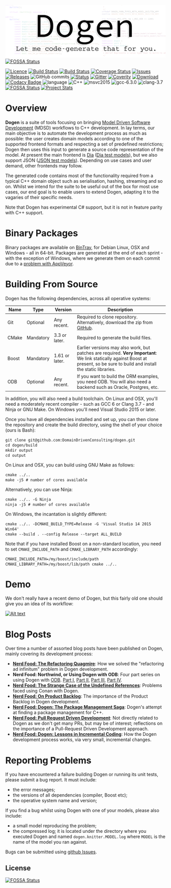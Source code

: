 ![Dogen Logo](https://raw.githubusercontent.com/DomainDrivenConsulting/dogen/master/doc/images/new_logo_with_message.png)
[![FOSSA Status](https://app.fossa.io/api/projects/git%2Bgithub.com%2FDomainDrivenConsulting%2Fdogen.svg?type=shield)](https://app.fossa.io/projects/git%2Bgithub.com%2FDomainDrivenConsulting%2Fdogen?ref=badge_shield)

[![Licence](https://img.shields.io/badge/license-GPL_3-green.svg?dummy)](https://raw.githubusercontent.com/DomainDrivenConsulting/dogen/master/LICENCE)
[![Build Status](https://img.shields.io/travis/DomainDrivenConsulting/dogen.svg?label=linux/osx)](https://travis-ci.org/DomainDrivenConsulting/dogen)
[![Build Status](https://img.shields.io/appveyor/ci/mcraveiro/dogen.svg?label=windows)](https://ci.appveyor.com/project/mcraveiro/dogen)
[![Coverage Status](https://img.shields.io/coveralls/DomainDrivenConsulting/dogen.svg)](https://coveralls.io/r/DomainDrivenConsulting/dogen)
[![Issues](https://img.shields.io/github/issues/domaindrivenconsulting/dogen.svg)](https://github.com/DomainDrivenConsulting/dogen/issues)
[![Releases](https://img.shields.io/github/release/domaindrivenconsulting/dogen.svg)](https://github.com/DomainDrivenConsulting/dogen/releases)
![GitHub commits](https://img.shields.io/github/commits-since/domaindrivenconsulting/dogen/v1.0.07.svg)
[![Status](https://img.shields.io/badge/status-active-brightgreen.svg?style=flat)](https://github.com/DomainDrivenConsulting/dogen/pulse/monthly)
[![Gitter](https://img.shields.io/gitter/room/nwjs/nw.js.svg)](https://gitter.im/domaindrivenconsulting/dogen?utm_source=badge&utm_medium=badge&utm_campaign=pr-badge&utm_content=badge)
[![Coverity](https://img.shields.io/coverity/scan/9268.svg)](https://scan.coverity.com/projects/domaindrivenconsulting-dogen)
[![Download](https://api.bintray.com/packages/domaindrivenconsulting/Dogen/Dogen/images/download.svg?version=1.0.07) ](https://bintray.com/domaindrivenconsulting/Dogen/Dogen/1.0.07/link)
[![Codacy Badge](https://api.codacy.com/project/badge/Grade/5d7fca8ac9a64ea8b8d35bc8b0d534b5)](https://www.codacy.com/app/marco-craveiro/dogen?utm_source=github.com&utm_medium=referral&utm_content=DomainDrivenConsulting/dogen&utm_campaign=badger)
![language](https://img.shields.io/badge/language-c++-blue.svg)
![C++](https://img.shields.io/badge/std-c++14-blue.svg)
![msvc2015](https://img.shields.io/badge/MSVC-2015-ff69b4.svg)
![gcc-6.3.0](https://img.shields.io/badge/GCC-6.3.0-ff69b4.svg)
![clang-3.7](https://img.shields.io/badge/CLANG-3.7-ff69b4.svg)
[![FOSSA Status](https://app.fossa.io/api/projects/git%2Bgithub.com%2FDomainDrivenConsulting%2Fdogen.svg?type=shield)](https://app.fossa.io/projects/git%2Bgithub.com%2FDomainDrivenConsulting%2Fdogen?ref=badge_shield)
[![Project Stats](https://www.openhub.net/p/dogen/widgets/project_thin_badge.gif)](https://www.openhub.net/p/dogen)

# Overview

**Dogen** is a suite of tools focusing on
bringing [Model Driven Software Development](https://en.wikipedia.org/wiki/Model-driven_software_development) (MDSD)
workflows to C++ development. In lay terms, our main objective is to
automate the development process as much as possible: the user creates
domain models according to one of the supported frontend formats and
respecting a set of predefined restrictions; Dogen then uses this
input to generate a source code representation of the model. At
present the main frontend
is [Dia](https://en.wikipedia.org/wiki/Dia_(software))
([Dia test models](https://github.com/DomainDrivenConsulting/dogen/tree/master/test_data/yarn.dia/input)),
but we also support JSON
([JSON test models](https://github.com/DomainDrivenConsulting/dogen/tree/master/test_data/yarn.json/input)). Depending
on use cases and user demand, other frontends may follow.

The generated code contains most of the functionality required from a
typical C++ domain object such as serialisation, hashing, streaming
and so on. Whilst we intend for the suite to be useful out of the box
for most use cases, our end goal is to enable users to extend Dogen,
adapting it to the vagaries of their specific needs.

Note that Dogen has experimental C# support, but it is not in feature
parity with C++ support.

# Binary Packages

Binary packages are available on
[BinTray](https://bintray.com/domaindrivenconsulting/Dogen), for
Debian Linux, OSX and Windows - all in 64-bit. Packages are generated
at the end of each sprint - with the exception of Windows, where we
generate them on each commit due to a [problem with
AppVeyor](http://help.appveyor.com/discussions/problems/6209-build-is-not-triggered-for-tag).

# Building From Source

Dogen has the following dependencies, across all operative systems:

| Name   | Type      | Version                | Description                             |
|--------|-----------|------------------------|-----------------------------------------|
| Git    | Optional  | Any recent.    | Required to clone repository. Alternatively, download the zip from [GitHub](https://github.com/DomainDrivenConsulting/dogen).               |
| CMake  | Mandatory | 3.3 or later.  | Required to generate the build files.   |
| Boost  | Mandatory | 1.61 or later. | Earlier versions may also work, but patches are required. **Very Important**: We link statically against Boost at present, so be sure to build and install the static libraries.|
| ODB    | Optional  | Any recent.    | If you want to build the ORM examples, you need ODB. You will also need a backend such as Oracle, Postgres, etc.|

In addition, you will also need a build toolchain. On Linux and OSX,
you'll need a moderately recent compiler - such as GCC 6 or Clang
3.7 - and Ninja or GNU Make. On Windows you'll need Visual Studio 2015
or later.

Once you have all dependencies installed and set up, you can then clone
the repository and create the build directory, using the shell of your
choice (ours is Bash):

```
git clone git@github.com:DomainDrivenConsulting/dogen.git
cd dogen/build
mkdir output
cd output
```

On Linux and OSX, you can build using GNU Make as follows:

```
cmake ../..
make -j5 # number of cores available
```

Alternatively, you can use Ninja:

```
cmake ../.. -G Ninja
ninja -j5 # number of cores available
```

On Windows, the incantation is slightly different:

```
cmake ../.. -DCMAKE_BUILD_TYPE=Release -G 'Visual Studio 14 2015 Win64'
cmake --build . --config Release --target ALL_BUILD
```

Note that if you have installed Boost on a non-standard location, you
need to set ```CMAKE_INCLUDE_PATH``` and ```CMAKE_LIBRARY_PATH```
accordingly:

```
CMAKE_INCLUDE_PATH=/my/boost/include/path CMAKE_LIBRARY_PATH=/my/boost/lib/path cmake ../..
```

# Demo

We don't really have a recent demo of Dogen, but this fairly old one
should give you an idea of its workflow:

[![Alt text](https://img.youtube.com/vi/Z7k8qbImXkU/0.jpg)](https://youtu.be/Z7k8qbImXkU)

# Blog Posts

Over time a number of assorted blog posts have been published on
Dogen, mainly covering its development process:

- **[Nerd Food: The Refactoring Quagmire](https://mcraveiro.blogspot.co.uk/2018/01/nerd-food-refactoring-quagmire.html)**: How we solved the "refactoring ad infinitum" problem in Dogen development.
- **Nerd Food: Northwind, or Using Dogen with ODB**: Four part series on using Dogen with [ODB](https://www.codesynthesis.com/products/odb/). [Part I](http://mcraveiro.blogspot.co.uk/2017/02/nerd-food-northwind-or-using-dogen-with.html), [Part II](http://mcraveiro.blogspot.co.uk/2017/02/nerd-food-northwind-or-using-dogen-with_24.html), [Part III](http://mcraveiro.blogspot.co.uk/2017/03/nerd-food-northwind-or-using-dogen-with.html), [Part IV](http://mcraveiro.blogspot.co.uk/2017/03/nerd-food-northwind-or-using-dogen-with_25.html).
- **[Nerd Food: The Strange Case of the Undefined References](http://mcraveiro.blogspot.co.uk/2016/06/nerd-food-strange-case-of-undefined.html)**: Problems faced using Conan with Dogen.
- **[Nerd Food: On Product Backlog](http://mcraveiro.blogspot.co.uk/2016/01/nerd-food-on-product-backlogs.html)**: The importance of the Product Backlog in Dogen development.
- **[Nerd Food: Dogen: The Package Management Saga](http://mcraveiro.blogspot.co.uk/2015/12/nerd-food-dogen-package-management-saga.html)**: Dogen's attempt at finding a package management for C++.
- **[Nerd Food: Pull Request Driven Development](http://mcraveiro.blogspot.co.uk/2015/12/nerd-food-pull-request-driven.html)**: Not directly related to Dogen as we don't get many PRs, but may be of interest; reflections on the importance of a Pull-Request Driven Development approach.
- **[Nerd Food: Dogen: Lessons in Incremental Coding](http://mcraveiro.blogspot.co.uk/2014/09/nerd-food-dogen-lessons-in-incremental.html)**: How the Dogen development process works, via very small, incremental changes.

# Reporting Problems

If you have encountered a failure building Dogen or running its unit
tests, please submit a bug report. It must include:

- the error messages;
- the versions of all dependencies (compiler, Boost etc);
- the operative system name and version;

If you find a bug whilst using Dogen with one of your models, please
also include:

- a small model reproducing the problem;
- the compressed log; it is located under the directory where you
  executed Dogen and named ```dogen.knitter.MODEL.log``` where
  ```MODEL``` is the name of the model you ran against.

Bugs can be submitted
using [github Issues](https://github.com/kitanda/dogen/issues).


## License
[![FOSSA Status](https://app.fossa.io/api/projects/git%2Bgithub.com%2FDomainDrivenConsulting%2Fdogen.svg?type=large)](https://app.fossa.io/projects/git%2Bgithub.com%2FDomainDrivenConsulting%2Fdogen?ref=badge_large)